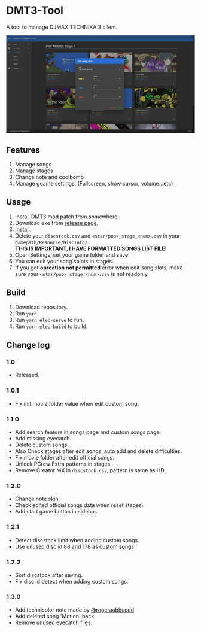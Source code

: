 # DMT3-Tool
A tool to manage DJMAX TECHNIKA 3 client.

![edit](./screenshot/edit.png)

## Features
1. Manage songs
2. Manage stages
3. Change note and coolbomb
4. Manage geame settings. (Fullscreen, show cursor, volume...etc)

## Usage
1. Install DMT3 mod patch from somewhere.
2. Download exe from [release page](https://github.com/rogeraabbccdd/DMT3-Tool/releases/latest).
3. Install.
4. Delete your `discstock.csv` and `<star/pop>_stage_<num>.csv` in your `gamepath/Resource/DiscInfo/`.  
   **THIS IS IMPORTANT, I HAVE FORMATTED SONGS LIST FILE!**
5. Open Settings, set your game folder and save.
6. You can edit your song solots in stages.
7. If you got **opreation not permitted** error when edit song slots, make sure your `<star/pop>_stage_<num>.csv` is not readonly.

## Build
1. Download repository.
2. Run `yarn`.
3. Run `yarn elec-serve` to run.
4. Run `yarn elec-build` to build.

## Change log
### 1.0
- Released.
### 1.0.1
- Fix init movie folder value when edit custom song.
### 1.1.0
- Add search feature in songs page and custom songs page.
- Add missing eyecatch.
- Delete custom songs.
- Also Check stages after edit songs, auto add and delete difficulties.
- Fix movie folder after edit official songs.
- Unlock PCrew Extra patterns in stages.
- Remove Creator MX in `discstock.csv`, pattern is same as HD.
### 1.2.0
- Change note skin.
- Check edited official songs data when reset stages.
- Add start game button in sidebar.
### 1.2.1
- Detect discstock limit when adding custom songs.
- Use unused disc id 88 and 178 as custom songs.
### 1.2.2
- Sort discstock after saving.
- Fix disc id detect when adding custom songs.
### 1.3.0
- Add technicolor note made by [@rogeraabbccdd](https://github.com/rogeraabbccdd)
- Add deleted song 'Motion' back.
- Remove unused eyecatch files.
